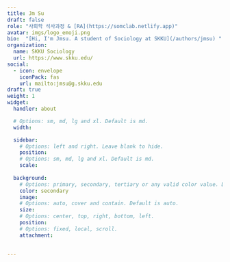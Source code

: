```yaml
---
title: Jm Su
draft: false
role: "사회학 석사과정 & [RA](https://somclab.netlify.app)"
avatar: imgs/logo_emoji.png
bio:  "[Hi, I'm Jmsu. A student of Sociology at SKKU](/authors/jmsu) "
organization:
  name: SKKU Sociology 
  url: https://www.skku.edu/
social:
  - icon: envelope
    iconPack: fas
    url: mailto:jmsu@g.skku.edu
draft: true
weight: 1
widget:
  handler: about

  # Options: sm, md, lg and xl. Default is md.
  width:

  sidebar:
    # Options: left and right. Leave blank to hide.
    position:
    # Options: sm, md, lg and xl. Default is md.
    scale:
  
  background:
    # Options: primary, secondary, tertiary or any valid color value. Default is primary.
    color: secondary
    image:
    # Options: auto, cover and contain. Default is auto.
    size:
    # Options: center, top, right, bottom, left.
    position:
    # Options: fixed, local, scroll.
    attachment: 

  
---
```


